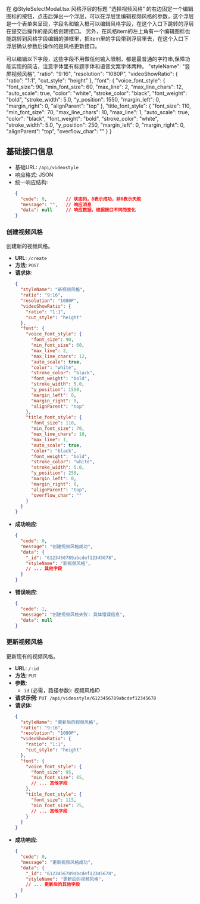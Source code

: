 在 @StyleSelectModal.tsx 风格浮层的标题 “选择视频风格” 的右边固定一个编辑图标的按钮，点击后弹出一个浮层，可以在浮层里编辑视频风格的参数，这个浮层是一个表单来呈现，字段名和输入框可以编辑风格字段，在这个入口下跳转的浮层在提交后操作的是风格创建接口。
另外，在风格item的左上角有一个编辑图标也能跳转到风格字段编辑的弹框里，把item里的字段带到浮层里去，在这个入口下浮层确认参数后操作的是风格更新接口。

可以编辑以下字段，这些字段不用做任何输入限制，都是最普通的字符串,保障功能实现的简洁，注意字体里有标题字体和语音文案字体两种。
"styleName": "竖屏视频风格",
"ratio": "9:16",
"resolution": "1080P",
"videoShowRatio": {
    "ratio": "1:1",
    "cut_style": "height"
},
"font": {
    "voice_font_style": {
    "font_size": 90,
    "min_font_size": 60,
    "max_line": 2,
    "max_line_chars": 12,
    "auto_scale": true,
    "color": "white",
    "stroke_color": "black",
    "font_weight": "bold",
    "stroke_width": 5.0,
    "y_position": 1550,
    "margin_left": 0,
    "margin_right": 0,
    "alignParent": "top"
    },
    "title_font_style": {
    "font_size": 110,
    "min_font_size": 70,
    "max_line_chars": 10,
    "max_line": 1,
    "auto_scale": true,
    "color": "black",
    "font_weight": "bold",
    "stroke_color": "white",
    "stroke_width": 5.0,
    "y_position": 250,
    "margin_left": 0,
    "margin_right": 0,
    "alignParent": "top",
    "overflow_char": ""
    }
}

## 基础接口信息

- 基础URL: `/api/videostyle`
- 响应格式: JSON
- 统一响应结构:
  ```json
  {
    "code": 0,       // 状态码，0表示成功，非0表示失败
    "message": "",   // 响应消息
    "data": null     // 响应数据，根据接口不同而变化
  }

### 创建视频风格

创建新的视频风格。

- **URL**: `/create`
- **方法**: `POST`
- **请求体**:
  ```json
  {
    "styleName": "新视频风格",
    "ratio": "9:16",
    "resolution": "1080P",
    "videoShowRatio": {
      "ratio": "1:1",
      "cut_style": "height"
    },
    "font": {
      "voice_font_style": {
        "font_size": 90,
        "min_font_size": 60,
        "max_line": 2,
        "max_line_chars": 12,
        "auto_scale": true,
        "color": "white",
        "stroke_color": "black",
        "font_weight": "bold",
        "stroke_width": 5.0,
        "y_position": 1550,
        "margin_left": 0,
        "margin_right": 0,
        "alignParent": "top"
      },
      "title_font_style": {
        "font_size": 110,
        "min_font_size": 70,
        "max_line_chars": 10,
        "max_line": 1,
        "auto_scale": true,
        "color": "black",
        "font_weight": "bold",
        "stroke_color": "white",
        "stroke_width": 5.0,
        "y_position": 250,
        "margin_left": 0,
        "margin_right": 0,
        "alignParent": "top",
        "overflow_char": ""
      }
    }
  }
  ```
- **成功响应**:
  ```json
  {
    "code": 0,
    "message": "创建视频风格成功",
    "data": {
      "_id": "6123456789abcdef12345678",
      "styleName": "新视频风格",
      // ... 其他字段
    }
  }
  ```
- **错误响应**:
  ```json
  {
    "code": 1,
    "message": "创建视频风格失败: 具体错误信息",
    "data": null
  }
  ```

### 更新视频风格

更新现有的视频风格。

- **URL**: `/:id`
- **方法**: `PUT`
- **参数**:
  - `id` (必需，路径参数): 视频风格ID
- **请求示例**: `PUT /api/videostyle/6123456789abcdef12345678`
- **请求体**:
  ```json
  {
    "styleName": "更新后的视频风格",
    "ratio": "9:16",
    "resolution": "1080P",
    "videoShowRatio": {
      "ratio": "1:1",
      "cut_style": "height"
    },
    "font": {
      "voice_font_style": {
        "font_size": 95,
        "min_font_size": 65,
        // ... 其他字段
      },
      "title_font_style": {
        "font_size": 115,
        "min_font_size": 75,
        // ... 其他字段
      }
    }
  }
  ```
- **成功响应**:
  ```json
  {
    "code": 0,
    "message": "更新视频风格成功",
    "data": {
      "_id": "6123456789abcdef12345678",
      "styleName": "更新后的视频风格",
      // ... 更新后的其他字段
    }
  }
  ```